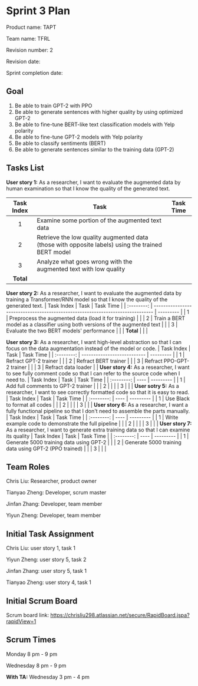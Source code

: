 # Sprint 3 Plan

Product name: TAPT

Team name: TFRL

Revision number: 2

Revision date: 

Sprint completion date:

## Goal

1. Be able to train GPT-2 with PPO
2. Be able to generate sentences with higher quality by using optimized GPT-2
3. Be able to fine-tune BERT-like text classification models with Yelp polarity
4. Be able to fine-tune GPT-2 models with Yelp polarity
5. Be able to classify sentiments (BERT)
6. Be able to generate sentences similar to the training data (GPT-2)

## Tasks List

**User story 1:** As a researcher, I want to evaluate the augmented data by human examination so that I know the quality of the generated text.

| Task Index | Task                                                                                                | Task Time |
| :--------: | --------------------------------------------------------------------------------------------------- | --------- |
|     1      | Examine some portion of the augmented text data                                                     |           |
|     2      | Retrieve the low quality augmented data (those with opposite labels) using the trained BERT model   |           |
|     3      | Analyze what goes wrong with the augmented text with low quality                                    |           |
| **Total**  |                                                                                                     |           |

**User story 2:** As a researcher, I want to evaluate the augmented data by training a Transformer/RNN model so that I know the quality of the generated text.
| Task Index | Task                                                                           | Task Time |
| :--------: | ------------------------------------------------------------------------------ | --------- |
|     1      | Preprocess the augmented data (load it for training)                           |           |
|     2      | Train a BERT model as a classifier using both versions of the augmented text   |           |
|     3      | Evaluate the two BERT models' performance                                      |           |
| **Total**  |                                                                                |           |

**User story 3:** As a researcher, I want high-level abstraction so that I can focus on the data augmentation instead of the model or code.
| Task Index | Task                        | Task Time |
| :--------: | --------------------------- | --------- |
|     1      | Refract GPT-2 trainer       |           |
|     2      | Refract BERT trainer        |           |
|     3      | Refract PPO-GPT-2 trainer   |           |
|     3      | Refract data loader         |           |
**User story 4:** As a researcher, I want to see fully comment code so that I can refer to the source code when I need to.
| Task Index | Task | Task Time |
| :--------: | ---- | --------- |
|     1      |  Add full comments to GPT-2 trainer    |           |
|     2      |      |           |
|     3      |      |           |
**User sotry 5:** As a researcher, I want to see correctly formatted code so that it is easy to read.
| Task Index | Task | Task Time |
| :--------: | ---- | --------- |
|     1      |   	Use Black to format all codes   |           |
|     2      |      |           |
|     3      |      |           |
**User story 6:** As a researcher, I want a fully functional pipeline so that I don't need to assemble the parts manually.
| Task Index | Task | Task Time |
| :--------: | ---- | --------- |
|     1      |   Write example code to demonstrate the full pipeline   |           |
|     2      |      |           |
|     3      |      |           |
**User story 7:**  As a researcher, I want to generate extra training data so that I can examine its quality
| Task Index | Task | Task Time |
| :--------: | ---- | --------- |
|     1      |  Generate 5000 training data using GPT-2     |           |
|     2      |  Generate 5000 training data using GPT-2 (PPO trained)   |           |
|     3      |      |           |


## Team Roles

Chris Liu: Researcher, product owner

Tianyao Zheng: Developer, scrum master

Jinfan Zhang: Developer, team member

Yiyun Zheng: Developer, team member

## Initial Task Assignment

Chris Liu: user story 1, task 1

Yiyun Zheng: user story 5, task 2

Jinfan Zhang: user story 5, task 1

Tianyao Zheng: user story 4, task 1

## Initial Scrum Board

Scrum board link: https://chrisliu298.atlassian.net/secure/RapidBoard.jspa?rapidView=1

## Scrum Times

Monday 8 pm - 9 pm

Wednesday 8 pm - 9 pm

**With TA:**  Wednesday 3 pm - 4 pm

